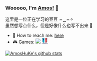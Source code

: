 ### Wooooo, I'm [Amos!](http://amoshk.top) 👋  
  
这里是一位正在学习的豆豆 ≖‿≖✧  
虽然想写点什么，但是好像什么也写不出来 🤔  
  
<!-- **Languages and Tools:**  
<code><img height="20" src="https://raw.githubusercontent.com/github/explore/80688e429a7d4ef2fca1e82350fe8e3517d3494d/topics/javascript/javascript.png"></code>
<code><img height="20" src="https://raw.githubusercontent.com/github/explore/80688e429a7d4ef2fca1e82350fe8e3517d3494d/topics/vue/vue.png"></code>
<code><img height="20" src="https://raw.githubusercontent.com/github/explore/80688e429a7d4ef2fca1e82350fe8e3517d3494d/topics/php/php.png"></code>
<code><img height="20" src="https://raw.githubusercontent.com/github/explore/80688e429a7d4ef2fca1e82350fe8e3517d3494d/topics/nodejs/nodejs.png"></code> -->
  
- 💬 How to reach me: [here](mailto:amoshuke@gmail.com)  
- 🎮 Games: 
<a target="_blank" href="https://steamcommunity.com/id/Amoshuke/"><code><img height="18" src="https://raw.githubusercontent.com/AmosHuKe/AmosHuKe/master/static/images/steam.ico"></code></a>
<a target="_blank" href="https://amoshk.gitee.io/blog/about/"><code><img height="18" src="https://raw.githubusercontent.com/AmosHuKe/AmosHuKe/master/static/images/switch.svg"></code></a>


[![AmosHuKe's github stats](https://github-readme-stats.vercel.app/api?username=AmosHuKe&hide=["contribs","issues"])](https://github.com/anuraghazra/github-readme-stats)





<!--
啊哈霍霍霍霍！！！
**AmosHuKe/AmosHuKe** is a ✨ _special_ ✨ repository because its `README.md` (this file) appears on your GitHub profile.

Here are some ideas to get you started:

- 🔭 I’m currently working on ...
- 🌱 I’m currently learning ...
- 👯 I’m looking to collaborate on ...
- 🤔 I’m looking for help with ...
- 💬 Ask me about ...
- 📫 How to reach me: ...
- 😄 Pronouns: ...
- ⚡ Fun fact: ...
-->
